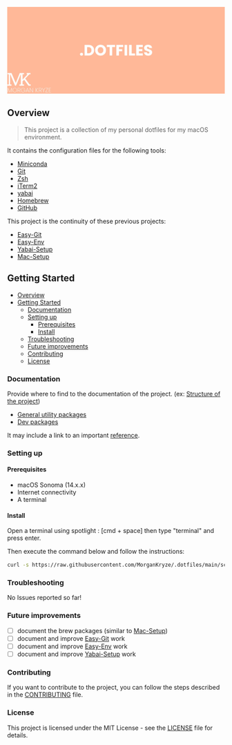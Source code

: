 
![screenshot](./docs/assets/img/presentation.jpg)

## Overview

> This project is a collection of my personal dotfiles for my macOS environment.

It contains the configuration files for the following tools:

- [Miniconda](https://docs.conda.io/en/latest/miniconda.html)
- [Git](https://git-scm.com/)
- [Zsh](https://www.zsh.org/)
- [iTerm2](https://iterm2.com/)
- [yabai](https://github.com/koekeishiya/yabai)
- [Homebrew](https://brew.sh/)
- [GitHub](https://github.com)

This project is the continuity of these previous projects:

- [Easy-Git](https://github.com/MorganKryze/easy-git)
- [Easy-Env](https://github.com/MorganKryze/easy-env)
- [Yabai-Setup](https://github.com/MorganKryze/yabai-setup)
- [Mac-Setup](https://github.com/MorganKryze/mac-setup)

## Getting Started

- [Overview](#overview)
- [Getting Started](#getting-started)
  - [Documentation](#documentation)
  - [Setting up](#setting-up)
    - [Prerequisites](#prerequisites)
    - [Install](#install)
  - [Troubleshooting](#troubleshooting)
  - [Future improvements](#future-improvements)
  - [Contributing](#contributing)
  - [License](#license)

### Documentation

Provide where to find to the documentation of the project. (ex: [Structure of the project](./docs/STRUCTURE.md))

- [General utility packages](./docs/tools/general.md)
- [Dev packages](./docs/tools/dev.md)

It may include a link to an important [reference](https://example.com).

### Setting up

#### Prerequisites

- macOS Sonoma (14.x.x)
- Internet connectivity
- A terminal

#### Install

Open a terminal using spotlight : [cmd + space] then type "terminal" and press enter.

Then execute the command below and follow the instructions:

```bash
curl -s https://raw.githubusercontent.com/MorganKryze/.dotfiles/main/scripts/bootstrap.sh | zsh
```

### Troubleshooting

No Issues reported so far!

### Future improvements

- [ ] document the brew packages (similar to [Mac-Setup](https://github.com/MorganKryze/mac-setup))
- [ ] document and improve [Easy-Git](https://github.com/MorganKryze/easy-git) work
- [ ] document and improve [Easy-Env](https://github.com/MorganKryze/easy-env) work
- [ ] document and improve [Yabai-Setup](https://github.com/MorganKryze/yabai-setup) work

### Contributing

If you want to contribute to the project, you can follow the steps described in the [CONTRIBUTING](./.github/CONTRIBUTING) file.

### License

This project is licensed under the MIT License - see the [LICENSE](LICENSE.md) file for details.
